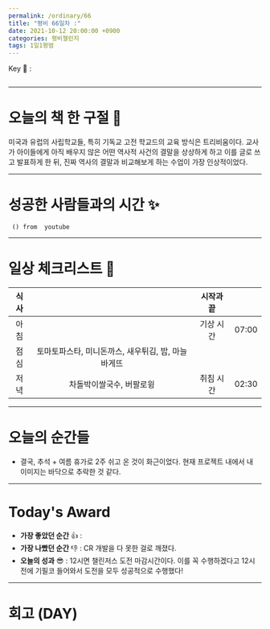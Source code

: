 ```yaml
---
permalink: /ordinary/66
title: "평비 66일차 :"
date: 2021-10-12 20:00:00 +0900
categories: 평비챌린지
tags: 1일1평범
---  
```

Key 🔑 : 
```

```

---
# 오늘의 책 한 구절 📕
미국과 유럽의 사립학교들, 특히 기독교 고전 학교드의 교육 방식은 트리비움이다. 교사가 아이들에게 아직 배우지 않은 어떤 역사적 사건의 결말을 상상하게 하고 이를 글로 쓰고 발표하게 한 뒤, 진짜 역사의 결말과 비교해보게 하는 수업이 가장 인상적이었다.

---
# 성공한 사람들과의 시간 ✨
` () from  youtube`  


---
# 일상 체크리스트 📃

| 식사 |  | 시작과 끝 |  |
|:----:|:----:|:----:|:----:|
| 아침 |  | 기상 시간 | 07:00 |
| 점심 | 토마토파스타, 미니돈까스, 새우튀김, 밥, 마늘바게뜨  |  |  |
| 저녁 | 차돌박이쌀국수, 버팔로윙 | 취침 시간 | 02:30 |

---
# 오늘의 순간들
- 결국, 추석 + 여름 휴가로 2주 쉬고 온 것이 화근이었다. 현재 프로젝트 내에서 내 이미지는 바닥으로 추락한 것 같다.

---
# Today's Award
- **가장 좋았던 순간** 👍 : 
- **가장 나빴던 순간** 👎 : CR 개발을 다 못한 걸로 깨졌다.
- **오늘의 성과** 😎 : 12시면 챌린저스 도전 마감시간이다. 이를 꼭 수행하겠다고 12시 전에 기필코 들어와서 도전을 모두 성공적으로 수행했다!  

---
# 회고 (DAY)
